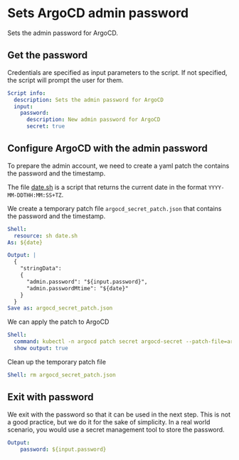 # Sets ArgoCD admin password
  
Sets the admin password for ArgoCD. 

## Get the password

Credentials are specified as input parameters to the script. If not specified, the script will prompt the user for them.
 
```yaml instacli
Script info:
  description: Sets the admin password for ArgoCD
  input:
    password:
      description: New admin password for ArgoCD
      secret: true
```
  
## Configure ArgoCD with the admin password
   
To prepare the admin account, we need to create a yaml patch the contains the password and the timestamp.

The file [date.sh](date.sh) is a script that returns the current date in the format `YYYY-MM-DDTHH:MM:SS+TZ`.

We create a temporary patch file `argocd_secret_patch.json` that contains the password and the timestamp. 

```yaml instacli
Shell:
  resource: sh date.sh
As: ${date}

Output: |
  {
    "stringData": 
    {
      "admin.password": "${input.password}",
      "admin.passwordMtime": "${date}"
    }
  }
Save as: argocd_secret_patch.json
```
  
We can apply the patch to ArgoCD
  
```yaml instacli
Shell: 
  command: kubectl -n argocd patch secret argocd-secret --patch-file=argocd_secret_patch.json
  show output: true
```

Clean up the temporary patch file

```yaml instacli
Shell: rm argocd_secret_patch.json
```

## Exit with password

We exit with the password so that it can be used in the next step. This is not a good practice, but we do it for the sake of simplicity. In a real world scenario, you would use a secret management tool to store the password.
  
```yaml instacli
Output:
    password: ${input.password}
```
